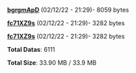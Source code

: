 [**bgrgmApD**](/data/bgrgmApD.txt) (02/12/22 - 21:29)- 8059 bytes

[**fc71XZ9s**](/data/fc71XZ9s.txt) (02/12/22 - 21:29)- 3282 bytes

[**fc71XZ9s**](/data/fc71XZ9s.txt) (02/12/22 - 21:29)- 3282 bytes

**Total Datas**: 6111

**Total Size**: 33.90 MB / 33.9 MB